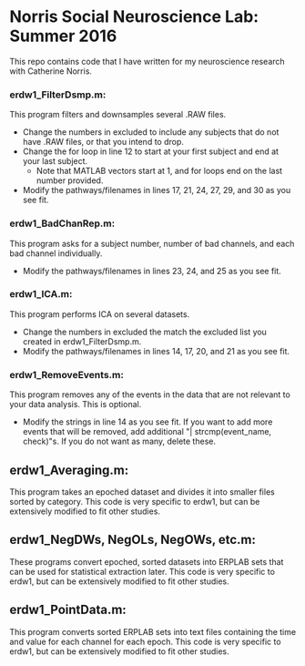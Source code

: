 # Norris Social Neuroscience Lab: Summer 2016
This repo contains code that I have written for my neuroscience research with Catherine Norris.

### erdw1_FilterDsmp.m:
This program filters and downsamples several .RAW files. 
- Change the numbers in excluded to include any subjects that do not have .RAW files, or that you intend to drop.
- Change the for loop in line 12 to start at your first subject and end at your last subject.
    - Note that MATLAB vectors start at 1, and for loops end on the last number provided.
- Modify the pathways/filenames in lines 17, 21, 24, 27, 29, and 30 as you see fit.

### erdw1_BadChanRep.m:
This program asks for a subject number, number of bad channels, and each bad channel individually.
- Modify the pathways/filenames in lines 23, 24, and 25 as you see fit. 

### erdw1_ICA.m:
This program performs ICA on several datasets.
- Change the numbers in excluded the match the excluded list you created in erdw1_FilterDsmp.m.
- Modify the pathways/filenames in lines 14, 17, 20, and 21 as you see fit.

### erdw1_RemoveEvents.m:
This program removes any of the events in the data that are not relevant to your data analysis. This is optional.
- Modify the strings in line 14 as you see fit. If you want to add more events that will be removed, add additional   "| strcmp(event_name, check)"s. If you do not want as many, delete these. 

## erdw1_Averaging.m:
This program takes an epoched dataset and divides it into smaller files sorted by category. This code is very specific to erdw1, but can be extensively modified to fit other studies.

## erdw1_NegDWs, NegOLs, NegOWs, etc.m:
These programs convert epoched, sorted datasets into ERPLAB sets that can be used for statistical extraction later. This code is very specific to erdw1, but can be extensively modified to fit other studies.

## erdw1_PointData.m:
This program converts sorted ERPLAB sets into text files containing the time and value for each channel for each epoch. This code is very specific to erdw1, but can be extensively modified to fit other studies. 
